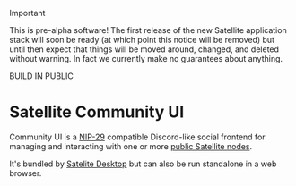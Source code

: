 > [!IMPORTANT]
> This is pre-alpha software! The first release of the new Satellite application stack will soon be ready (at which point this notice will be removed) but until then expect that things will be moved around, changed, and deleted without warning. In fact we currently make no guarantees about anything.
>
> BUILD IN PUBLIC

# Satellite Community UI

Community UI is a [NIP-29](https://github.com/nostr-protocol/nips/blob/master/29.md) compatible Discord-like social frontend for managing and interacting with one or more [public Satellite nodes](https://github.com/satellite-earth/public-node).

It's bundled by [Satelite Desktop](https://github.com/satellite-earth/desktop) but can also be run standalone in a web browser.
